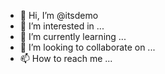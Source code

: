 - 👋 Hi, I’m @itsdemo
- 👀 I’m interested in ...
- 🌱 I’m currently learning ...
- 💞️ I’m looking to collaborate on ...
- 📫 How to reach me ...

<!---
itsdemo/itsdemo is a ✨ special ✨ repository because its `README.md` (this file) appears on your GitHub profile.
You can click the Preview link to take a look at your changes.
--->

